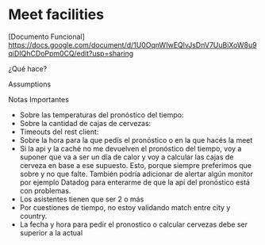 # Meet facilities
[Documento Funcional] https://docs.google.com/document/d/1U0OqnWIwEQlvJsDnV7UuBiXoW8u9qiDIQhCDoPpm0CQ/edit?usp=sharing

¿Qué hace?

Assumptions

Notas Importantes
* Sobre las temperaturas del pronóstico del tiempo:
* Sobre la cantidad de cajas de cervezas: 
* Timeouts del rest client:
* Sobre la hora para la que pedís el pronóstico o en la que hacés la meet
* Si la api y la caché no me devuelven el pronóstico del tiempo, voy a suponer que va a ser un día de calor y voy a calcular las cajas de cerveza en base a ese supuesto. Esto, porque siempre preferimos que sobre y no que falte. También podría adicionar de alertar algún monitor por ejemplo Datadog para enterarme de que la api del pronóstico está con problemas.
* Los asistentes tienen que ser 2 o más
* Por cuestiones de tiempo, no estoy validando match entre city y country.
* La fecha y hora para pedir el pronostico o calcular cervezas debe ser superior a la actual